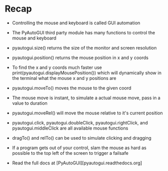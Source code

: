 # Recap

- Controlling the mouse and keyboard is called GUI automation

- The PyAutoGUI third party module has many functions to control the mouse and keyboard

- pyautogui.size() returns the size of the monitor and screen resolution

- pyautogui.position() returns the mouse position in x and y coords

- To find the x and y coords much faster use print(pyautogui.displayMousePosition()) which will dynamically show in the terminal what the mouse x and y positions are

- pyautogui.moveTo() moves the mouse to the given coord

- The mouse move is instant, to simulate a actual mouse move, pass in a value to duration

- pyautogui.moveRel() will move the mouse relative to it's current position

- pyautogui.click, pyautogui.doubleClick, pyautogui.rightClick, and pyautogui.middleClick are all available mouse functions

- dragTo() and relTo() can be used to simulate clicking and dragging

- If a program gets out of your control, slam the mouse as hard as possible to the top left of the screen to trigger a failsafe

- Read the full docs at [PyAutoGUI][pyautogui.readthedocs.org]
